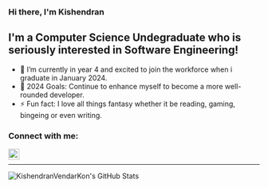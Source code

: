 ### Hi there, I'm Kishendran

## I'm a Computer Science Undegraduate who is seriously interested in Software Engineering!

- 🌱 I’m currently in year 4 and excited to join the workforce when i graduate in January 2024.
- 🥅 2024 Goals: Continue to enhance myself to become a more well-rounded developer.
- ⚡ Fun fact: I love all things fantasy whether it be reading, gaming, bingeing or even writing.

### Connect with me:

[<img align="left" alt="codeSTACKr | LinkedIn" width="22px" src="https://cdn.jsdelivr.net/npm/simple-icons@v3/icons/linkedin.svg" />](https://www.linkedin.com/in/kishendran-vendar-kon-70a587220/)

<br />

---

<img align="left" alt="KishendranVendarKon's GitHub Stats" src="https://github-readme-stats.vercel.app/api?username=KishendranVendarKon&show_icons=true&hide_border=true" />


